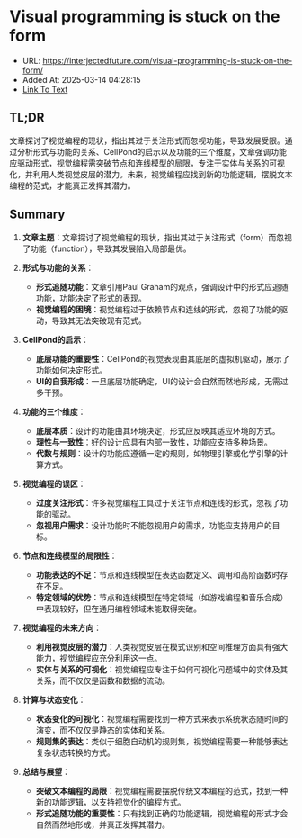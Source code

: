 # Visual programming is stuck on the form
- URL: https://interjectedfuture.com/visual-programming-is-stuck-on-the-form/
- Added At: 2025-03-14 04:28:15
- [Link To Text](2025-03-14-visual-programming-is-stuck-on-the-form_raw.md)

## TL;DR
文章探讨了视觉编程的现状，指出其过于关注形式而忽视功能，导致发展受限。通过分析形式与功能的关系、CellPond的启示以及功能的三个维度，文章强调功能应驱动形式，视觉编程需突破节点和连线模型的局限，专注于实体与关系的可视化，并利用人类视觉皮层的潜力。未来，视觉编程应找到新的功能逻辑，摆脱文本编程的范式，才能真正发挥其潜力。

## Summary
1. **文章主题**：文章探讨了视觉编程的现状，指出其过于关注形式（form）而忽视了功能（function），导致其发展陷入局部最优。

2. **形式与功能的关系**：
   - **形式追随功能**：文章引用Paul Graham的观点，强调设计中的形式应追随功能，功能决定了形式的表现。
   - **视觉编程的困境**：视觉编程过于依赖节点和连线的形式，忽视了功能的驱动，导致其无法突破现有范式。

3. **CellPond的启示**：
   - **底层功能的重要性**：CellPond的视觉表现由其底层的虚拟机驱动，展示了功能如何决定形式。
   - **UI的自我形成**：一旦底层功能确定，UI的设计会自然而然地形成，无需过多干预。

4. **功能的三个维度**：
   - **底层本质**：设计的功能由其环境决定，形式应反映其适应环境的方式。
   - **理性与一致性**：好的设计应具有内部一致性，功能应支持多种场景。
   - **代数与规则**：设计的功能应遵循一定的规则，如物理引擎或化学引擎的计算方式。

5. **视觉编程的误区**：
   - **过度关注形式**：许多视觉编程工具过于关注节点和连线的形式，忽视了功能的驱动。
   - **忽视用户需求**：设计功能时不能忽视用户的需求，功能应支持用户的目标。

6. **节点和连线模型的局限性**：
   - **功能表达的不足**：节点和连线模型在表达函数定义、调用和高阶函数时存在不足。
   - **特定领域的优势**：节点和连线模型在特定领域（如游戏编程和音乐合成）中表现较好，但在通用编程领域未能取得突破。

7. **视觉编程的未来方向**：
   - **利用视觉皮层的潜力**：人类视觉皮层在模式识别和空间推理方面具有强大能力，视觉编程应充分利用这一点。
   - **实体与关系的可视化**：视觉编程应专注于如何可视化问题域中的实体及其关系，而不仅仅是函数和数据的流动。

8. **计算与状态变化**：
   - **状态变化的可视化**：视觉编程需要找到一种方式来表示系统状态随时间的演变，而不仅仅是静态的实体和关系。
   - **规则集的表达**：类似于细胞自动机的规则集，视觉编程需要一种能够表达复杂状态转换的方式。

9. **总结与展望**：
   - **突破文本编程的局限**：视觉编程需要摆脱传统文本编程的范式，找到一种新的功能逻辑，以支持视觉化的编程方式。
   - **形式追随功能的重要性**：只有找到正确的功能逻辑，视觉编程的形式才会自然而然地形成，并真正发挥其潜力。
